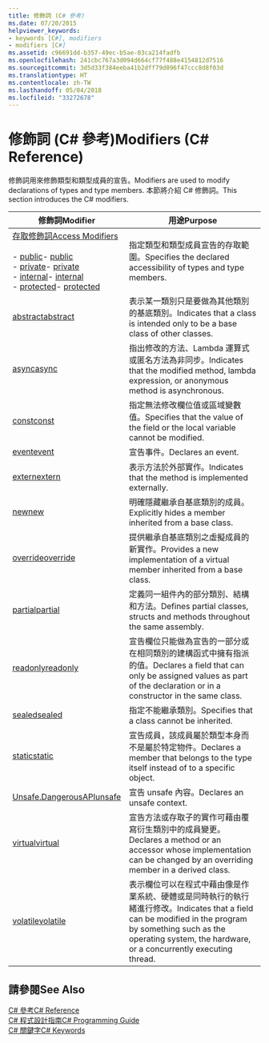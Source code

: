 ```yaml
---
title: 修飾詞 (C# 參考)
ms.date: 07/20/2015
helpviewer_keywords:
- keywords [C#], modifiers
- modifiers [C#]
ms.assetid: c96691dd-b357-49ec-b5ae-03ca214fadfb
ms.openlocfilehash: 241cbc767a3d094d664cf77f488e4154812d7516
ms.sourcegitcommit: 3d5d33f384eeba41b2dff79d096f47ccc8d8f03d
ms.translationtype: HT
ms.contentlocale: zh-TW
ms.lasthandoff: 05/04/2018
ms.locfileid: "33272678"
---
```

# <a name="modifiers-c-reference"></a><span data-ttu-id="42776-102">修飾詞 (C# 參考)</span><span class="sxs-lookup"><span data-stu-id="42776-102">Modifiers (C# Reference)</span></span>
<span data-ttu-id="42776-103">修飾詞用來修飾類型和類型成員的宣告。</span><span class="sxs-lookup"><span data-stu-id="42776-103">Modifiers are used to modify declarations of types and type members.</span></span> <span data-ttu-id="42776-104">本節將介紹 C# 修飾詞。</span><span class="sxs-lookup"><span data-stu-id="42776-104">This section introduces the C# modifiers.</span></span>  
  
|<span data-ttu-id="42776-105">修飾詞</span><span class="sxs-lookup"><span data-stu-id="42776-105">Modifier</span></span>|<span data-ttu-id="42776-106">用途</span><span class="sxs-lookup"><span data-stu-id="42776-106">Purpose</span></span>|  
|--------------|-------------|  
|[<span data-ttu-id="42776-107">存取修飾詞</span><span class="sxs-lookup"><span data-stu-id="42776-107">Access Modifiers</span></span>](../../../csharp/language-reference/keywords/access-modifiers.md)<br /><br /> <span data-ttu-id="42776-108">-   [public](../../../csharp/language-reference/keywords/public.md)</span><span class="sxs-lookup"><span data-stu-id="42776-108">-   [public](../../../csharp/language-reference/keywords/public.md)</span></span><br /><span data-ttu-id="42776-109">-   [private](../../../csharp/language-reference/keywords/private.md)</span><span class="sxs-lookup"><span data-stu-id="42776-109">-   [private](../../../csharp/language-reference/keywords/private.md)</span></span><br /><span data-ttu-id="42776-110">-   [internal](../../../csharp/language-reference/keywords/internal.md)</span><span class="sxs-lookup"><span data-stu-id="42776-110">-   [internal](../../../csharp/language-reference/keywords/internal.md)</span></span><br /><span data-ttu-id="42776-111">-   [protected](../../../csharp/language-reference/keywords/protected.md)</span><span class="sxs-lookup"><span data-stu-id="42776-111">-   [protected](../../../csharp/language-reference/keywords/protected.md)</span></span>|<span data-ttu-id="42776-112">指定類型和類型成員宣告的存取範圍。</span><span class="sxs-lookup"><span data-stu-id="42776-112">Specifies the declared accessibility of types and type members.</span></span>|  
|[<span data-ttu-id="42776-113">abstract</span><span class="sxs-lookup"><span data-stu-id="42776-113">abstract</span></span>](../../../csharp/language-reference/keywords/abstract.md)|<span data-ttu-id="42776-114">表示某一類別只是要做為其他類別的基底類別。</span><span class="sxs-lookup"><span data-stu-id="42776-114">Indicates that a class is intended only to be a base class of other classes.</span></span>|  
|[<span data-ttu-id="42776-115">async</span><span class="sxs-lookup"><span data-stu-id="42776-115">async</span></span>](../../../csharp/language-reference/keywords/async.md)|<span data-ttu-id="42776-116">指出修改的方法、Lambda 運算式或匿名方法為非同步。</span><span class="sxs-lookup"><span data-stu-id="42776-116">Indicates that the modified method, lambda expression, or anonymous method is asynchronous.</span></span>|  
|[<span data-ttu-id="42776-117">const</span><span class="sxs-lookup"><span data-stu-id="42776-117">const</span></span>](../../../csharp/language-reference/keywords/const.md)|<span data-ttu-id="42776-118">指定無法修改欄位值或區域變數值。</span><span class="sxs-lookup"><span data-stu-id="42776-118">Specifies that the value of the field or the local variable cannot be modified.</span></span>|  
|[<span data-ttu-id="42776-119">event</span><span class="sxs-lookup"><span data-stu-id="42776-119">event</span></span>](../../../csharp/language-reference/keywords/event.md)|<span data-ttu-id="42776-120">宣告事件。</span><span class="sxs-lookup"><span data-stu-id="42776-120">Declares an event.</span></span>|  
|[<span data-ttu-id="42776-121">extern</span><span class="sxs-lookup"><span data-stu-id="42776-121">extern</span></span>](../../../csharp/language-reference/keywords/extern.md)|<span data-ttu-id="42776-122">表示方法於外部實作。</span><span class="sxs-lookup"><span data-stu-id="42776-122">Indicates that the method is implemented externally.</span></span>|  
|[<span data-ttu-id="42776-123">new</span><span class="sxs-lookup"><span data-stu-id="42776-123">new</span></span>](../../../csharp/language-reference/keywords/new.md)|<span data-ttu-id="42776-124">明確隱藏繼承自基底類別的成員。</span><span class="sxs-lookup"><span data-stu-id="42776-124">Explicitly hides a member inherited from a base class.</span></span>|  
|[<span data-ttu-id="42776-125">override</span><span class="sxs-lookup"><span data-stu-id="42776-125">override</span></span>](../../../csharp/language-reference/keywords/override.md)|<span data-ttu-id="42776-126">提供繼承自基底類別之虛擬成員的新實作。</span><span class="sxs-lookup"><span data-stu-id="42776-126">Provides a new implementation of a virtual member inherited from a base class.</span></span>|  
|[<span data-ttu-id="42776-127">partial</span><span class="sxs-lookup"><span data-stu-id="42776-127">partial</span></span>](../../../csharp/language-reference/keywords/partial-type.md)|<span data-ttu-id="42776-128">定義同一組件內的部分類別、結構和方法。</span><span class="sxs-lookup"><span data-stu-id="42776-128">Defines partial classes, structs and methods throughout the same assembly.</span></span>|  
|[<span data-ttu-id="42776-129">readonly</span><span class="sxs-lookup"><span data-stu-id="42776-129">readonly</span></span>](../../../csharp/language-reference/keywords/readonly.md)|<span data-ttu-id="42776-130">宣告欄位只能做為宣告的一部分或在相同類別的建構函式中擁有指派的值。</span><span class="sxs-lookup"><span data-stu-id="42776-130">Declares a field that can only be assigned values as part of the declaration or in a constructor in the same class.</span></span>|  
|[<span data-ttu-id="42776-131">sealed</span><span class="sxs-lookup"><span data-stu-id="42776-131">sealed</span></span>](../../../csharp/language-reference/keywords/sealed.md)|<span data-ttu-id="42776-132">指定不能繼承類別。</span><span class="sxs-lookup"><span data-stu-id="42776-132">Specifies that a class cannot be inherited.</span></span>|  
|[<span data-ttu-id="42776-133">static</span><span class="sxs-lookup"><span data-stu-id="42776-133">static</span></span>](../../../csharp/language-reference/keywords/static.md)|<span data-ttu-id="42776-134">宣告成員，該成員屬於類型本身而不是屬於特定物件。</span><span class="sxs-lookup"><span data-stu-id="42776-134">Declares a member that belongs to the type itself instead of to a specific object.</span></span>|  
|[<span data-ttu-id="42776-135">Unsafe.DangerousAPI</span><span class="sxs-lookup"><span data-stu-id="42776-135">unsafe</span></span>](../../../csharp/language-reference/keywords/unsafe.md)|<span data-ttu-id="42776-136">宣告 unsafe 內容。</span><span class="sxs-lookup"><span data-stu-id="42776-136">Declares an unsafe context.</span></span>|  
|[<span data-ttu-id="42776-137">virtual</span><span class="sxs-lookup"><span data-stu-id="42776-137">virtual</span></span>](../../../csharp/language-reference/keywords/virtual.md)|<span data-ttu-id="42776-138">宣告方法或存取子的實作可藉由覆寫衍生類別中的成員變更。</span><span class="sxs-lookup"><span data-stu-id="42776-138">Declares a method or an accessor whose implementation can be changed by an overriding member in a derived class.</span></span>|  
|[<span data-ttu-id="42776-139">volatile</span><span class="sxs-lookup"><span data-stu-id="42776-139">volatile</span></span>](../../../csharp/language-reference/keywords/volatile.md)|<span data-ttu-id="42776-140">表示欄位可以在程式中藉由像是作業系統、硬體或是同時執行的執行緒進行修改。</span><span class="sxs-lookup"><span data-stu-id="42776-140">Indicates that a field can be modified in the program by something such as the operating system, the hardware, or a concurrently executing thread.</span></span>|  
  
## <a name="see-also"></a><span data-ttu-id="42776-141">請參閱</span><span class="sxs-lookup"><span data-stu-id="42776-141">See Also</span></span>  
 [<span data-ttu-id="42776-142">C# 參考</span><span class="sxs-lookup"><span data-stu-id="42776-142">C# Reference</span></span>](../../../csharp/language-reference/index.md)  
 [<span data-ttu-id="42776-143">C# 程式設計指南</span><span class="sxs-lookup"><span data-stu-id="42776-143">C# Programming Guide</span></span>](../../../csharp/programming-guide/index.md)  
 [<span data-ttu-id="42776-144">C# 關鍵字</span><span class="sxs-lookup"><span data-stu-id="42776-144">C# Keywords</span></span>](../../../csharp/language-reference/keywords/index.md)
